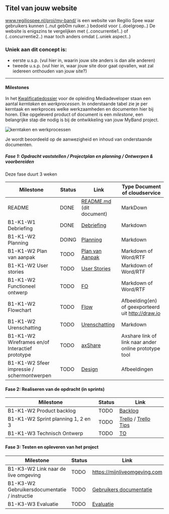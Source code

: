 ## Titel van jouw website

www.regiliospee.nl/proj/my-band/ is een website van Regilio Spee waar gebruikers kunnen (..nut geb0m
ruiker..) bedoeld voor (..doelgroep..)
De website is enigszins te vergelijken met (..concurrentie1..) of (..concurrentie2..) maar toch anders omdat (..uniek aspect..)

### Uniek aan dit concept is:

- eerste u.s.p. (vul hier in, waarin jouw site anders is dan alle anderen)
- tweede u.s.p. (vul hier in, waar jouw site door gaat opvallen, wat zal iedereen onthouden van jouw site?)

---

#### Milestones

In het [Kwalificatiedossier] voor de opleiding Mediadeveloper staan een aantal _kerntaken_ en _werkprocessen_.
In onderstaande tabel zie je per kerntaak en werkproces welke werkzaamheden en documenten hier bij horen.
Elke opgeleverd product of document is een _milestone_, een belangrijke stap die nodig is bij de ontwikkeling van jouw MyBand project.

![kerntaken en werkprocessen](doc/images/kd_taken_processen.png)

Je wordt beoordeeld op de aanwezigheid en inhoud van onderstaande documenten.

##### Fase 1: Opdracht vaststellen / Projectplan en planning / Ontwerpen & voorbereiden

Deze fase duurt 3 weken

| Milestone                                       | Status | Link                       | Type Document of cloudservice                         |
| ----------------------------------------------- | ------ | -------------------------- | ----------------------------------------------------- |
| README                                          | DONE   | [README.md] (dit document) | MarkDown                                              |
| B1-K1-W1 Debriefing                             | DONE   | [Debriefing]               | Markdown                                              |
| B1-K1-W2 Planning                               | DOING  | [Planning]                 | Markdown                                              |
| B1-K1-W2 Plan van aanpak                        | TODO   | [Plan van Aanpak]          | Markdown of Word/RTF                                  |
| B1-K1-W2 User stories                           | TODO   | [User Stories]             | Markdown of Word/RTF                                  |
| B1-K1-W2 Functioneel ontwerp                    | TODO   | [FO]                       | Markdown of Word/RTF                                  |
| B1-K1-W2 Flowchart                              | TODO   | [Flow]                     | Afbeelding(en) of geexporteerd uit http://draw.io     |
| B1-K1-W2 Urenschatting                          | TODO   | [Urenschatting]            | Markdown                                              |
| B1-K1-W2 Wireframes en/of Interactief prototype | TODO   | [axShare]                  | Axshare link of link naar ander online prototype tool |
| B1-K1-W2 Sfeer impressie / schermontwerpen      | TODO   | [Design]                   | Afbeeldingen                                          |

[kwalificatiedossier]: https://kwalificaties.s-bb.nl/Handlers/DocumentLibrary.ashx?id=276758
[readme.md]: https://github.com/JouwGithubNaam/myband/blob/master/README.md
[debriefing]: doc/fase-1/debriefing.md
[planning]: doc/fase-1/planning.md
[plan van aanpak]: doc/fase-1/plan-van-aanpak.md
[user stories]: doc/fase-1/user-stories.md
[design]: doc/fase-1/design/design.md/
[fo]: /doc/fase-1/functioneel-ontwerp.md
[flow]: doc/fase-1/flow.svg
[urenschatting]: doc/fase-1/urenschatting.md
[axshare]: http://w2d1bw.axshare.com/

#### Fase 2: Realiseren van de opdracht (in sprints)

| Milestone                          | Status | Link                     |
| ---------------------------------- | ------ | ------------------------ |
| B1-K1-W2 Product backlog           | TODO   | [Backlog]                | Link naar Trello met Sprint planningen |  |
| B1-K1-W2 Sprint planning 1, 2 en 3 | TODO   | [Trello] / [Trello Tips] | Link naar Trello met Sprint planningen |  |
| B1-K1-W3 Technisch Ontwerp         | TODO   | [TO]                     | Markdown of Word/RTF |  |

[backlog]: /doc/fase-2/technisch-ontwerp.md
[to]: /doc/fase-2/technisch-ontwerp.md
[trello]: https://trello.com/b/He6JX83u/myband-sprints
[trello tips]: https://blog.trello.com/how-to-scrum-and-trello-for-teams-at-work

#### Fase 3: Testen en opleveren van het project

| Milestone                                    | Status | Link                           |
| -------------------------------------------- | ------ | ------------------------------ |
| B1-K3-W2 Link naar de live omgeving          | TODO   | <https://mijnliveomgeving.com> |
| B1-K3-W2 Gebruikersdocumentatie / instructie | TODO   | [Gebruikers documentatie]      |
| B1-K3-W3 Evaluatie                           | TODO   | [Evaluatie]                    |

[gebruikers documentatie]: doc/fase-3/gebruikersdocumentatie.md
[evaluatie]: doc/fase-3/evaluatie.md
